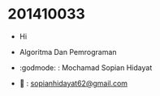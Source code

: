 # 201410033
+ Hi 

+ Algoritma Dan Pemrograman

+ :godmode: : Mochamad Sopian Hidayat

+ :email: : sopianhidayat62@gmail.com

